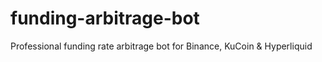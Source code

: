 # funding-arbitrage-bot
Professional funding rate arbitrage bot for Binance, KuCoin &amp; Hyperliquid
